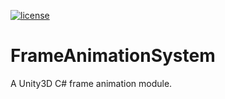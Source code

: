[![license](http://img.shields.io/badge/license-MIT-blue.svg)](https://github.com/karsion/FrameAnimationSystem/master/LICENSE.TXT)

# FrameAnimationSystem
A Unity3D C# frame animation module.
